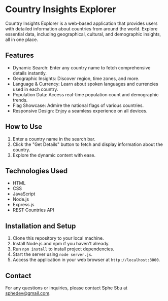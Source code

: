 # Country Insights Explorer

Country Insights Explorer is a web-based application that provides users with detailed information about countries from around the world. Explore essential data, including geographical, cultural, and demographic insights, all in one place.

## Features

- Dynamic Search: Enter any country name to fetch comprehensive details instantly.
- Geographic Insights: Discover region, time zones, and more.
- Language & Currency: Learn about spoken languages and currencies used in each country.
- Population Data: Access real-time population count and demographic trends.
- Flag Showcase: Admire the national flags of various countries.
- Responsive Design: Enjoy a seamless experience on all devices.

## How to Use

1. Enter a country name in the search bar.
2. Click the "Get Details" button to fetch and display information about the country.
3. Explore the dynamic content with ease.

## Technologies Used

- HTML
- CSS
- JavaScript
- Node.js
- Express.js
- REST Countries API

## Installation and Setup

1. Clone this repository to your local machine.
2. Install Node.js and npm if you haven't already.
3. Run `npm install` to install project dependencies.
4. Start the server using `node server.js`.
5. Access the application in your web browser at `http://localhost:3000`.



## Contact

For any questions or inquiries, please contact Sphe Sbu at [sphedev@gmail.com](mailto:sphedev@gmail.com).
